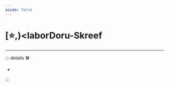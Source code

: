```yaml
---
aside: false
---
```

# [⭐,)<laborDoru</labor>-Skreef

---

<!-- =================================================== -->
<!-- =================================================== -->
<!-- =================================================== -->
<!-- =================================================== -->
<!-- =================================================== -->
::: details 🛠

-

:::
